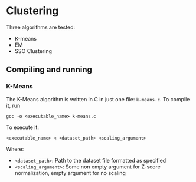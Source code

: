 # Clustering
Three algorithms are tested:
* K-means
* EM
* SSO Clustering

## Compiling and running

### K-Means

The K-Means algorithm is written in C in just one file: `k-means.c`. To compile it, run

`gcc -o <executable_name> k-means.c`

To execute it:

`<executable_name> < <dataset_path> <scaling_argument>`

Where:
* `<dataset_path>`: Path to the dataset file formatted as specified
* `<scaling_argument>`: Some non empty argument for Z-score normalization, empty argument for no scaling
